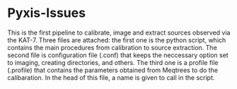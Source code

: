 # Pyxis-Issues
This is the first pipeline to calibrate, image and extract sources observed via the KAT-7. Three files are attached: the first one is the python script, which contains the main procedures from calibration to source extraction. The second file is configuration file (.conf) that keeps the neccessary option set to imaging, creating directories, and others. The third one is a profile file (.profile) that contains the parameters obtained from Meqtrees to do the calibaration. In the head of this file, a name is given to call in the script.
